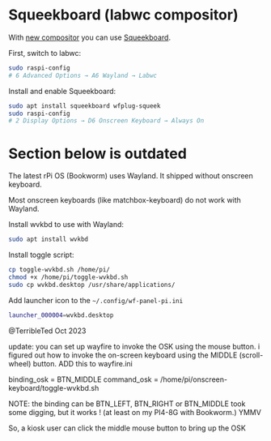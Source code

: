# Squeekboard (labwc compositor)

With [new compositor](https://www.raspberrypi.com/news/a-new-release-of-raspberry-pi-os/) you can use [Squeekboard](https://github.com/droidian/squeekboard).

First, switch to labwc:

```bash
sudo raspi-config
# 6 Advanced Options → A6 Wayland → Labwc
```

Install and enable Squeekboard:

```bash
sudo apt install squeekboard wfplug-squeek
sudo raspi-config
# 2 Display Options → D6 Onscreen Keyboard → Always On

```


# Section below is outdated

The latest rPi OS (Bookworm) uses Wayland. It shipped without onscreen keyboard.

Most onscreen keyboards (like matchbox-keyboard) do not work with Wayland.

Install wvkbd to use with Wayland:

```bash
sudo apt install wvkbd

```

Install toggle script:

```bash
cp toggle-wvkbd.sh /home/pi/
chmod +x /home/pi/toggle-wvkbd.sh
sudo cp wvkbd.desktop /usr/share/applications/
```

Add launcher icon to the `~/.config/wf-panel-pi.ini`

```bash
launcher_000004=wvkbd.desktop
```



@TerribleTed Oct 2023

update: you can set up wayfire to invoke the OSK using the mouse button.
i figured out how to invoke the on-screen keyboard using the MIDDLE (scroll-wheel) button.
ADD this to wayfire.ini

binding_osk = BTN_MIDDLE
command_osk = /home/pi/onscreen-keyboard/toggle-wvkbd.sh

NOTE: the binding can be BTN_LEFT, BTN_RIGHT or BTN_MIDDLE
took some digging, but it works ! (at least on my PI4-8G with Bookworm.)
YMMV

So, a kiosk user can click the middle mouse button to bring up the OSK

